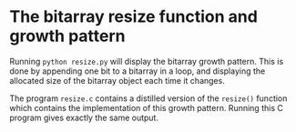 The bitarray resize function and growth pattern
===============================================

Running `python resize.py` will display the bitarray growth pattern.
This is done by appending one bit to a bitarray in a loop, and displaying
the allocated size of the bitarray object each time it changes.

The program `resize.c` contains a distilled version of the `resize()`
function which contains the implementation of this growth pattern.
Running this C program gives exactly the same output.
